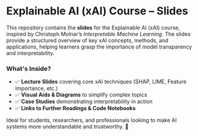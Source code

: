 # Explainable AI (xAI) Course – Slides  

This repository contains the **slides** for the Explainable AI (xAI) course, inspired by Christoph Molnar’s *Interpretable Machine Learning*. The slides provide a structured overview of key xAI concepts, methods, and applications, helping learners grasp the importance of model transparency and interpretability.  

### What's Inside?  
- ✅ **Lecture Slides** covering core xAI techniques (SHAP, LIME, Feature Importance, etc.)  
- ✅ **Visual Aids & Diagrams** to simplify complex topics  
- ✅ **Case Studies** demonstrating interpretability in action  
- ✅ **Links to Further Readings & Code Notebooks**  

Ideal for students, researchers, and professionals looking to make AI systems more understandable and trustworthy. 🚀
